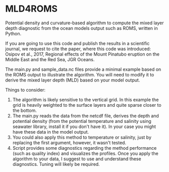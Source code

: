# MLD4ROMS
Potential density and curvature-based algorithm to compute the mixed layer depth diagnostic from the ocean models output such as ROMS, written in Python.

If you are going to use this code and publish the results in a scientific journal, we request to cite the paper, where this code was introduced:
Osipov et al., 2017, Regional effects of the Mount Pinatubo eruption on the Middle East and the Red Sea, JGR Oceans.

The main.py and sample_data.nc files provide a minimal example based on the ROMS output to illustrate the algorithm. You will need to modify it to derive the mixed layer depth (MLD) based on your model output.

Things to consider:
1. The algorithm is likely sensitive to the vertical grid. In this example the grid is heavily weighted to the surface layers and quite sparse closer to the bottom.
2. The main.py reads the data from the netcdf file, derives the depth and potential density (from the potential temperature and salinity using seawater library, install it if you don't have it). In your case you might have these data in the model output.
3. You could also apply this method to temperature or salinity, just by replacing the first argument, however, it wasn't tested.
4. Script provides some diagnostics regarding the method performance (such as quality index) and visualizes the profiles. Once you apply the algorithm to your data, I suggest to use and understand these diagnostics. Tuning will likely be required.
